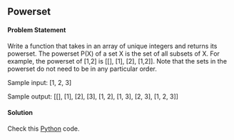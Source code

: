 ## Powerset

#### Problem Statement


Write a function that takes in an array of unique integers and returns its powerset. The powerset P(X) of a set X is the set of all subsets of X. For example, the
powerset of [1,2] is [[], [1], [2], [1,2]]. Note that the sets in the powerset do not need to be in any particular order.

Sample input: [1, 2, 3]

Sample output: [[], [1], [2], [3], [1, 2], [1, 3], [2, 3], [1, 2, 3]]


#### Solution

Check this [Python](../python/Powerset.py) code.

